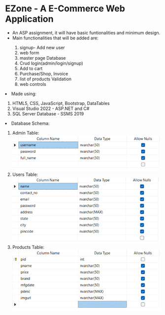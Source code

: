 # EZone - A E-Commerce Web Application
<ul>
<li> An ASP assignment, it will have basic funtionalities and minimum design. </li>
 <li> Main functionalities that will be added are: </li>
 <ol>
  <li> signup- Add new user </li>
  <li> web form </li> 
  <li> master page Database </li> 
  <li> Crud login(admin/login/signup) </li> 
  <li> Add to cart </li>
  <li> Purchase/Shop, Invoice </li>
  <li> list of products Validation </li>
  <li> web controls </li> </ol>
 </ul>
<li> Made using: </li> </ul> <ol>
 <li>HTML5, CSS, JavaScript, Bootstrap, DataTables</li>
 <li>Visual Studio 2022 - ASP.NET and C#</li>
 <li>SQL Server Database - SSMS 2019 </li> </ol>
<li> Database Schema: </li> </ul> <ol>
 <li> Admin Table: </li>
 <img src='https://github.com/Abhijeet711/E-Zone/blob/main/imgs/admindb.png'></img> 
 <li> Users Table: </li>
 <img src='https://github.com/Abhijeet711/E-Zone/blob/main/imgs/eusersdb.png'></img> 
 <li> Products Table: </li>
 <img src='https://github.com/Abhijeet711/E-Zone/blob/main/imgs/eproductsdb.png'></img> 
